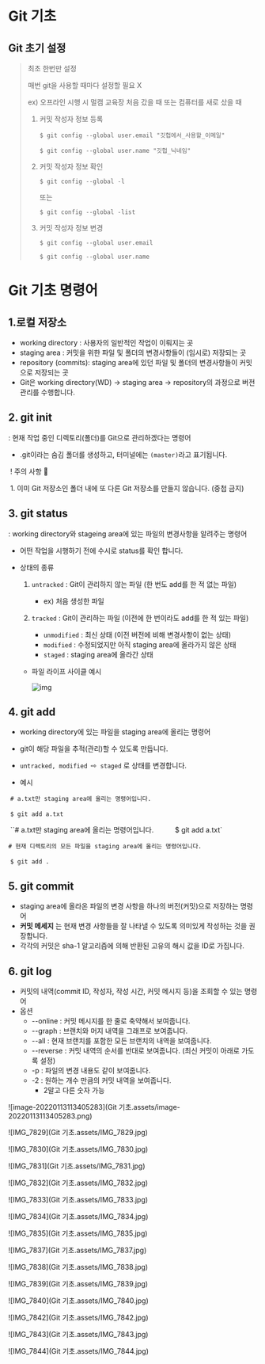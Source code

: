 # Git 기초

## Git 초기 설정

> 최초 한번만 설정
>
> 매번 git을 사용할 때마다 설정할 필요 X
>
> ex) 오프라인 시행 시 멀캠 교육장 처음 갔을 때 또는 컴퓨터를 새로 샀을 때
>
> 1. 커밋 작성자 정보 등록
>
>    `$ git config --global user.email "깃헙에서_사용할_이메일"`
>
>    `$ git config --global user.name "깃헙_닉네임"`
>
> 2. 커밋 작성자 정보 확인
>
>    `$ git config --global -l`
>
>    또는
>
>    `$ git config --global -list`
>
> 3. 커밋 작성자 정보 변경
>
>    `$ git config --global user.email`
>
>    `$ git config --global user.name`



# Git 기초 명령어

## 1.로컬 저장소

* working directory : 사용자의 일반적인 작업이 이뤄지는 곳
* staging area : 커밋을 위한 파일 및 폴더의 변경사항들이 (임시로) 저장되는 곳
* repository (commits): staging area에 있던 파일 및 폴더의 변경사항들이 커밋으로 저장되는 곳
* Git은 working directory(WD) →  staging area → repository의 과정으로 버전 관리를 수행합니다.



## 2. git init

: 현재 작업 중인 디렉토리(폴더)를 Git으로 관리하겠다는 명령어

* .git이라는 숨김 폴더를 생성하고, 터미널에는 `(master)`라고 표기됩니다.

​	! 주의 사항 🚫

​	1. 이미 Git 저장소인 폴더 내에 또 다른 Git 저장소를 만들지 않습니다. (중첩 금지)











## 3. git status

: working directory와 stageing area에 있는 파일의 변경사항을 알려주는 명령어

* 어떤 작업을 시행하기 전에 수시로 status를 확인 합니다.

* 상태의 종류

  1. `untracked` : Git이 관리하지 않는 파일 (한 번도 add를 한 적 없는 파일)

     * ex) 처음 생성한 파일

  2. `tracked` : Git이 관리하는 파일 (이전에 한 번이라도 add를 한 적 있는 파일)

     * `unmodified` : 최신 상태 (이전 버전에 비해 변경사항이 없는 상태)
     * `modified` : 수정되었지만 아직 staging area에 올라가지 않은 상태
     * `staged` : staging area에 올라간 상태

     

  * 파일 라이프 사이클 예시

    ![img](https://media.vlpt.us/images/soyi47/post/380d5d65-c1a9-4c28-83ef-9a920c43196d/lifecycle.png)



## 4. git add

* working directory에 있는 파일을 staging area에 올리는 명령어
* git이 해당 파일을 추적(관리)할 수 있도록 만듭니다.
* `untracked, modified `⇨` staged` 로 상태를 변경합니다.

* 예시

​		`# a.txt만 staging area에 올리는 명령어입니다.`

​		`$ git add a.txt`



​		``# a.txt만 staging area에 올리는 명령어입니다.`
​		`$ git add a.txt`



​		`# 현재 디렉토리의 모든 파일을 staging area에 올리는 명령어입니다.`

​		`$ git add .`

## 5. git commit

*  staging area에 올라온 파일의 변경 사항을 하나의 버전(커밋)으로 저장하는 명령어
* **커밋 메세지** 는 현재 변경 사항들을 잘 나타낼 수 있도록 의미있게 작성하는 것을 권장합니다.
* 각각의 커밋은 sha-1 알고리즘에 의해 반환된 고유의 해시 값을 ID로 가집니다.





## 6. git log

* 커밋의 내역(commit ID, 작성자, 작성 시간, 커밋 메시지 등)을 조회할 수 있는 명령어
* 옵션
  * --online : 커밋 메시지를 한 줄로 축약해서 보여줍니다.
  * --graph : 브랜치와 머지 내역을 그래프로 보여줍니다.
  * --all : 현재 브랜치를 포함한 모든 브랜치의 내역을 보여줍니다.
  * --reverse : 커밋 내역의 순서를 반대로 보여줍니다. (최신 커밋이 아래로 가도록 설정)
  * -p : 파일의 변경 내용도 같이 보여줍니다.
  * -2 : 원하는 개수 만큼의 커밋 내역을 보여줍니다.
    * 2말고 다른 숫자 가능







![image-20220113113405283](Git 기초.assets/image-20220113113405283.png)





![IMG_7829](Git 기초.assets/IMG_7829.jpg)

![IMG_7830](Git 기초.assets/IMG_7830.jpg)

![IMG_7831](Git 기초.assets/IMG_7831.jpg)

![IMG_7832](Git 기초.assets/IMG_7832.jpg)

![IMG_7833](Git 기초.assets/IMG_7833.jpg)

![IMG_7834](Git 기초.assets/IMG_7834.jpg)

![IMG_7835](Git 기초.assets/IMG_7835.jpg)

![IMG_7837](Git 기초.assets/IMG_7837.jpg)

![IMG_7838](Git 기초.assets/IMG_7838.jpg)

![IMG_7839](Git 기초.assets/IMG_7839.jpg)

![IMG_7840](Git 기초.assets/IMG_7840.jpg)

![IMG_7842](Git 기초.assets/IMG_7842.jpg)

![IMG_7843](Git 기초.assets/IMG_7843.jpg)

![IMG_7844](Git 기초.assets/IMG_7844.jpg)

